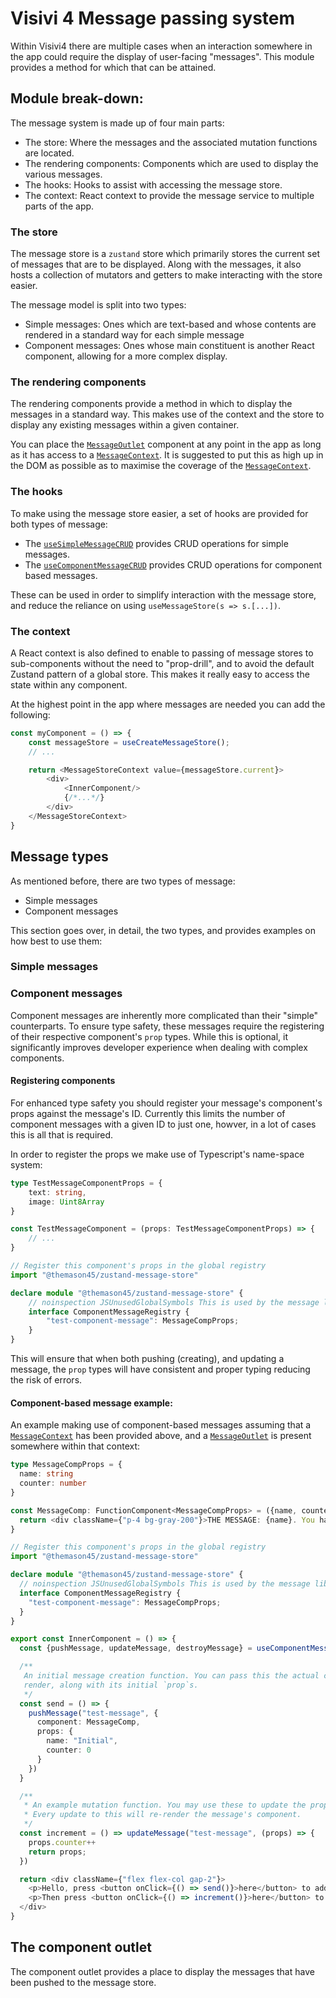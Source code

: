# Visivi 4 Message passing system

Within Visivi4 there are multiple cases when an interaction somewhere in the app could require the display
of user-facing "messages". This module provides a method for which that can be attained.

## Module break-down:

The message system is made up of four main parts:

- The store: Where the messages and the associated mutation functions are located.
- The rendering components: Components which are used to display the various messages.
- The hooks: Hooks to assist with accessing the message store.
- The context: React context to provide the message service to multiple parts of the app.

### The store

The message store is a `zustand` store which primarily stores the current set of messages that are to be
displayed.
Along with the messages, it also hosts a collection of mutators and getters to make interacting with the
store easier.

The message model is split into two types:

- Simple messages: Ones which are text-based and whose contents are rendered in a standard way for each simple message
- Component messages: Ones whose main constituent is another React component, allowing for a more complex display.

### The rendering components

The rendering components provide a method in which to display the messages in a standard way.
This makes use of the context and the store to display any existing messages within a given container.

You can place the [`MessageOutlet`](src/components/MessageOutlet.tsx) component at any point in the app as long
as it has access to a [`MessageContext`](src/store/MessageStoreContext.ts).
It is suggested to put this as high up in the DOM as possible as to maximise the coverage of the
[`MessageContext`](src/store/MessageStoreContext.ts).

### The hooks

To make using the message store easier, a set of hooks are provided for both types of message:

- The [`useSimpleMessageCRUD`](src/hooks/use-simple-message-crud.ts) provides CRUD operations for simple messages.
- The [`useComponentMessageCRUD`](src/hooks/use-component-message-crud.ts) provides CRUD operations for component based
  messages.

These can be used in order to simplify interaction with the message store, and reduce the reliance on using
`useMessageStore(s => s.[...])`.

### The context

A React context is also defined to enable to passing of message stores to sub-components without the need to
"prop-drill", and to avoid the default Zustand pattern of a global store.
This makes it really easy to access the state within any component.

At the highest point in the app where messages are needed you can add the following:

```typescript jsx
const myComponent = () => {
    const messageStore = useCreateMessageStore();
    // ...

    return <MessageStoreContext value={messageStore.current}>
        <div>
            <InnerComponent/>
            {/*...*/}
        </div>
    </MessageStoreContext>
}
```

## Message types

As mentioned before, there are two types of message:

- Simple messages
- Component messages

This section goes over, in detail, the two types, and provides examples on how best to use them:

### Simple messages

[//]: # (TODO)

### Component messages

Component messages are inherently more complicated than their "simple" counterparts.
To ensure type safety, these messages require the registering of their respective component's `prop` types.
While this is optional, it significantly improves developer experience when dealing with complex components.

#### Registering components

For enhanced type safety you should register your message's component's props against the message's ID.
Currently this limits the number of component messages with a given ID to just one, howver, in a lot of cases this
is all that is required.

In order to register the props we make use of Typescript's name-space system:

```typescript
type TestMessageComponentProps = {
    text: string,
    image: Uint8Array
}

const TestMessageComponent = (props: TestMessageComponentProps) => {
    // ...
}

// Register this component's props in the global registry
import "@themason45/zustand-message-store"

declare module "@themason45/zustand-message-store" {
    // noinspection JSUnusedGlobalSymbols This is used by the message library
    interface ComponentMessageRegistry {
        "test-component-message": MessageCompProps;
    }
}
```

This will ensure that when both pushing (creating), and updating a message, the `prop` types will have consistent
and proper typing reducing the risk of errors.

#### Component-based message example:

An example making use of component-based messages assuming that a [`MessageContext`](src/store/MessageStoreContext.ts)
has been provided above, and a [`MessageOutlet`](src/components/MessageOutlet.tsx) is present somewhere within that
context:

```typescript jsx
type MessageCompProps = {
  name: string
  counter: number
}

const MessageComp: FunctionComponent<MessageCompProps> = ({name, counter}: MessageCompProps) => {
  return <div className={"p-4 bg-gray-200"}>THE MESSAGE: {name}. You have {counter} apples.</div>
}

// Register this component's props in the global registry
import "@themason45/zustand-message-store"

declare module "@themason45/zustand-message-store" {
  // noinspection JSUnusedGlobalSymbols This is used by the message library
  interface ComponentMessageRegistry {
    "test-component-message": MessageCompProps;
  }
}

export const InnerComponent = () => {
  const {pushMessage, updateMessage, destroyMessage} = useComponentMessageCRUD()

  /**
   An initial message creation function. You can pass this the actual component to
   render, along with its initial `prop`s.
   */
  const send = () => {
    pushMessage("test-message", {
      component: MessageComp,
      props: {
        name: "Initial",
        counter: 0
      }
    })
  }

  /**
   * An example mutation function. You may use these to update the props of the component.
   * Every update to this will re-render the message's component.
   */
  const increment = () => updateMessage("test-message", (props) => {
    props.counter++
    return props;
  })

  return <div className={"flex flex-col gap-2"}>
    <p>Hello, press <button onClick={() => send()}>here</button> to add message.</p>
    <p>Then press <button onClick={() => increment()}>here</button> to add some apples the message</p>
  </div>
}
```

## The component outlet

The component outlet provides a place to display the messages that have been pushed to the message store.